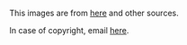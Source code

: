 This images are from [here](https://pythonprogramming.net/) and other sources.

In case of copyright, email [here](mailto:hrutik716@gmail.com).
